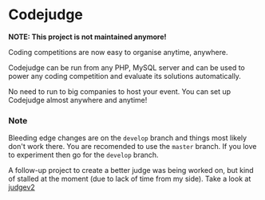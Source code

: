 Codejudge
=========

**NOTE: This project is not maintained anymore!**

Coding competitions are now easy to organise anytime, anywhere.

Codejudge can be run from any PHP, MySQL server and can be used to power any coding competition and evaluate its solutions automatically.

No need to run to big companies to host your event. You can set up Codejudge almost anywhere and anytime!

### Note

Bleeding edge changes are on the `develop` branch and things most likely don't work there. You are recomended to use the `master` branch. If you love to experiment then go for the `develop` branch.

A follow-up project to create a better judge was being worked on, but kind of stalled at the moment (due to lack of time from my side). Take a look at [judgev2](https://github.com/sankha93/judgev2)

